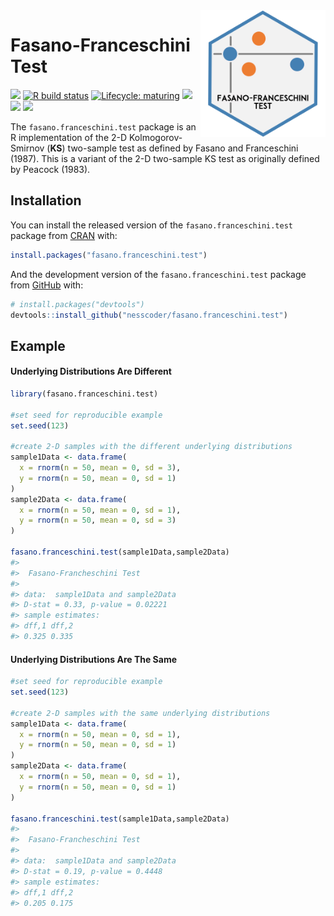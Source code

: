 
<!-- README.md is generated from README.Rmd. Please edit that file -->

<img src="man/figures/logo.png" width="200" align="right"/>

# Fasano-Franceschini Test

<!-- badges: start -->

[![](https://img.shields.io/badge/arXiv-abs/2106.10539-yellow.svg)](https://arxiv.org/abs/2106.10539)
[![R build
status](https://github.com/nesscoder/fasano.franceschini.test/workflows/R-CMD-check/badge.svg)](https://github.com/nesscoder/fasano.franceschini.test/actions)
[![Lifecycle:
maturing](https://img.shields.io/badge/lifecycle-maturing-blue.svg)](https://lifecycle.r-lib.org/articles/stages.html)
[![](https://img.shields.io/badge/devel%20version-1.0.1-blue.svg)](https://github.com/nesscoder/fasano.franceschini.test)
[![](https://img.shields.io/github/languages/code-size/nesscoder/fasano.franceschini.test.svg)](https://github.com/nesscoder/fasano.franceschini.test)
[![](http://cranlogs.r-pkg.org/badges/grand-total/fasano.franceschini.test?color=blue)](https://cran.r-project.org/package=fasano.franceschini.test)

<!-- badges: end -->

The `fasano.franceschini.test` package is an R implementation of the 2-D
Kolmogorov-Smirnov (**KS**) two-sample test as defined by Fasano and
Franceschini (1987). This is a variant of the 2-D two-sample KS test as
originally defined by Peacock (1983).

## Installation

You can install the released version of the `fasano.franceschini.test`
package from [CRAN](https://CRAN.R-project.org) with:

``` r
install.packages("fasano.franceschini.test")
```

And the development version of the `fasano.franceschini.test` package
from [GitHub](https://github.com/) with:

``` r
# install.packages("devtools")
devtools::install_github("nesscoder/fasano.franceschini.test")
```

## Example

#### Underlying Distributions Are Different

``` r
library(fasano.franceschini.test)

#set seed for reproducible example
set.seed(123)

#create 2-D samples with the different underlying distributions
sample1Data <- data.frame(
  x = rnorm(n = 50, mean = 0, sd = 3),
  y = rnorm(n = 50, mean = 0, sd = 1)
)
sample2Data <- data.frame(
  x = rnorm(n = 50, mean = 0, sd = 1),
  y = rnorm(n = 50, mean = 0, sd = 3)
)

fasano.franceschini.test(sample1Data,sample2Data)
#> 
#>  Fasano-Francheschini Test
#> 
#> data:  sample1Data and sample2Data
#> D-stat = 0.33, p-value = 0.02221
#> sample estimates:
#> dff,1 dff,2 
#> 0.325 0.335
```

#### Underlying Distributions Are The Same

``` r
#set seed for reproducible example
set.seed(123)

#create 2-D samples with the same underlying distributions
sample1Data <- data.frame(
  x = rnorm(n = 50, mean = 0, sd = 1),
  y = rnorm(n = 50, mean = 0, sd = 1)
)
sample2Data <- data.frame(
  x = rnorm(n = 50, mean = 0, sd = 1),
  y = rnorm(n = 50, mean = 0, sd = 1)
)

fasano.franceschini.test(sample1Data,sample2Data)
#> 
#>  Fasano-Francheschini Test
#> 
#> data:  sample1Data and sample2Data
#> D-stat = 0.19, p-value = 0.4448
#> sample estimates:
#> dff,1 dff,2 
#> 0.205 0.175
```
